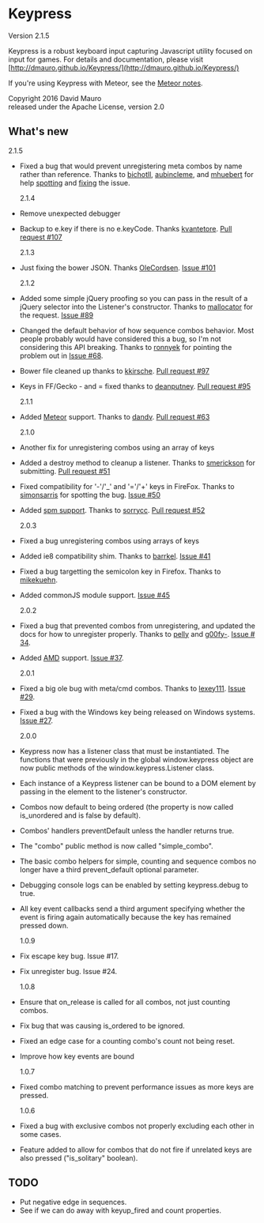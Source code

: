 # Keypress

Version 2.1.5

Keypress is a robust keyboard input capturing Javascript utility
focused on input for games. For details and documentation, please
visit [http://dmauro.github.io/Keypress/](http://dmauro.github.io/Keypress/)

If you're using Keypress with Meteor, see the [Meteor notes](meteor/README.md).

Copyright 2016 David Mauro  
released under the Apache License, version 2.0

## **What's new**

2.1.5

- Fixed a bug that would prevent unregistering meta combos by name rather than reference. Thanks to [bichotll](https://github.com/bichotll), [aubincleme](https://github.com/aubincleme), and [mhuebert](https://github.com/mhuebert) for help [spotting](https://github.com/dmauro/Keypress/issues/133) and [fixing](https://github.com/dmauro/Keypress/pull/141) the issue.

  2.1.4

- Remove unexpected debugger
- Backup to e.key if there is no e.keyCode. Thanks [kvantetore](https://github.com/kvantetore). [Pull request #107](https://github.com/dmauro/Keypress/pull/107)

  2.1.3

- Just fixing the bower JSON. Thanks [OleCordsen](https://github.com/OleCordsen). [Issue #101](https://github.com/dmauro/Keypress/issues/101)

  2.1.2

- Added some simple jQuery proofing so you can pass in the result of a jQuery selector into the Listener's constructor. Thanks to [mallocator](https://github.com/mallocator) for the request. [Issue #89](https://github.com/dmauro/Keypress/issues/89)
- Changed the default behavior of how sequence combos behavior. Most people probably would have considered this a bug, so I'm not considering this API breaking. Thanks to [ronnyek](https://github.com/ronnyek) for pointing the problem out in [Issue #68](https://github.com/dmauro/Keypress/issues/68).
- Bower file cleaned up thanks to [kkirsche](https://github.com/kkirsche). [Pull request #97](https://github.com/dmauro/Keypress/pull/97)
- Keys in FF/Gecko - and = fixed thanks to [deanputney](https://github.com/deanputney). [Pull request #95](https://github.com/dmauro/Keypress/pull/95)

  2.1.1

- Added [Meteor](https://www.meteor.com/) support. Thanks to [dandv](https://github.com/dandv). [Pull request #63](https://github.com/dmauro/Keypress/pull/63)

  2.1.0

- Another fix for unregistering combos using an array of keys
- Added a destroy method to cleanup a listener. Thanks to [smerickson](https://github.com/smerickson) for submitting. [Pull request #51](https://github.com/dmauro/Keypress/pull/51)
- Fixed compatibility for '-'/'\_' and '='/'+' keys in FireFox. Thanks to [simonsarris](https://github.com/simonsarris) for spotting the bug. [Issue #50](https://github.com/dmauro/Keypress/issues/50)
- Added [spm support](http://spmjs.io/package/keypress). Thanks to [sorrycc](https://github.com/sorrycc). [Pull request #52](https://github.com/dmauro/Keypress/pull/52)

  2.0.3

- Fixed a bug unregistering combos using arrays of keys
- Added ie8 compatibility shim. Thanks to [barrkel](https://github.com/barrkel). [Issue #41](https://github.com/dmauro/Keypress/issues/41)
- Fixed a bug targetting the semicolon key in Firefox. Thanks to [mikekuehn](https://github.com/mikekuehn).
- Added commonJS module support. [Issue #45](https://github.com/dmauro/Keypress/issues/45)

  2.0.2

- Fixed a bug that prevented combos from unregistering, and updated the docs for how to unregister properly. Thanks to [pelly](https://github.com/pelly) and [g00fy-](https://github.com/g00fy-). [Issue # 34](https://github.com/dmauro/Keypress/issues/34).
- Added [AMD](http://requirejs.org/docs/whyamd.html) support. [Issue #37](https://github.com/dmauro/Keypress/issues/37).

  2.0.1

- Fixed a big ole bug with meta/cmd combos. Thanks to [lexey111](https://github.com/lexey111). [Issue #29](https://github.com/dmauro/Keypress/issues/29).
- Fixed a bug with the Windows key being released on Windows systems. [Issue #27](https://github.com/dmauro/Keypress/issues/27).

  2.0.0

- Keypress now has a listener class that must be instantiated. The functions that were previously in the global window.keypress object are now public methods of the window.keypress.Listener class.
- Each instance of a Keypress listener can be bound to a DOM element by passing in the element to the listener's constructor.
- Combos now default to being ordered (the property is now called is_unordered and is false by default).
- Combos' handlers preventDefault unless the handler returns true.
- The "combo" public method is now called "simple_combo".
- The basic combo helpers for simple, counting and sequence combos no longer have a third prevent_default optional parameter.
- Debugging console logs can be enabled by setting keypress.debug to true.
- All key event callbacks send a third argument specifying whether the event is firing again automatically because the key has remained pressed down.

  1.0.9

- Fix escape key bug. Issue #17.
- Fix unregister bug. Issue #24.

  1.0.8

- Ensure that on_release is called for all combos, not just counting combos.
- Fix bug that was causing is_ordered to be ignored.
- Fixed an edge case for a counting combo's count not being reset.
- Improve how key events are bound

  1.0.7

- Fixed combo matching to prevent performance issues as more keys are pressed.

  1.0.6

- Fixed a bug with exclusive combos not properly excluding each other in some cases.
- Feature added to allow for combos that do not fire if unrelated keys are also pressed ("is_solitary" boolean).

## TODO

- Put negative edge in sequences.
- See if we can do away with keyup_fired and count properties.
